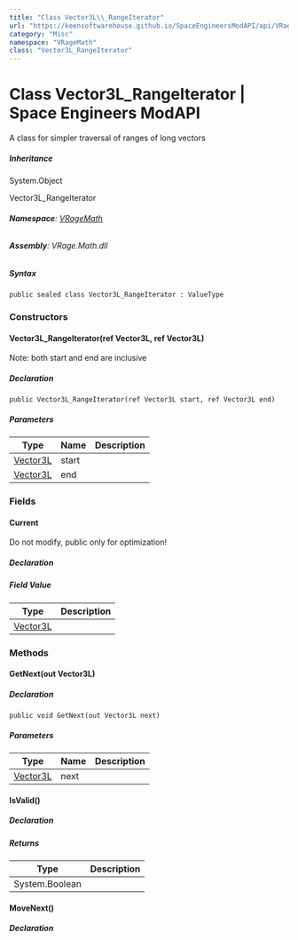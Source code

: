 ```yaml
---
title: "Class Vector3L\\_RangeIterator"
url: "https://keensoftwarehouse.github.io/SpaceEngineersModAPI/api/VRageMath.Vector3L_RangeIterator.html"
category: "Misc"
namespace: "VRageMath"
class: "Vector3L_RangeIterator"
---
```


# Class Vector3L\_RangeIterator | Space Engineers ModAPI

A class for simpler traversal of ranges of long vectors

##### Inheritance

System.Object

Vector3L\_RangeIterator

###### **Namespace**: [VRageMath](https://keensoftwarehouse.github.io/SpaceEngineersModAPI/api/VRageMath.html)

###### **Assembly**: VRage.Math.dll

##### Syntax

```
public sealed class Vector3L_RangeIterator : ValueType
```

### Constructors

#### Vector3L\_RangeIterator(ref Vector3L, ref Vector3L)

Note: both start and end are inclusive

##### Declaration

```
public Vector3L_RangeIterator(ref Vector3L start, ref Vector3L end)
```

##### Parameters

| Type | Name | Description |
| --- | --- | --- |
| [Vector3L](https://keensoftwarehouse.github.io/SpaceEngineersModAPI/api/VRageMath.Vector3L.html) | start |     |
| [Vector3L](https://keensoftwarehouse.github.io/SpaceEngineersModAPI/api/VRageMath.Vector3L.html) | end |     |

### Fields

#### Current

Do not modify, public only for optimization!

##### Declaration

##### Field Value

| Type | Description |
| --- | --- |
| [Vector3L](https://keensoftwarehouse.github.io/SpaceEngineersModAPI/api/VRageMath.Vector3L.html) |     |

### Methods

#### GetNext(out Vector3L)

##### Declaration

```
public void GetNext(out Vector3L next)
```

##### Parameters

| Type | Name | Description |
| --- | --- | --- |
| [Vector3L](https://keensoftwarehouse.github.io/SpaceEngineersModAPI/api/VRageMath.Vector3L.html) | next |     |

#### IsValid()

##### Declaration

##### Returns

| Type | Description |
| --- | --- |
| System.Boolean |     |

#### MoveNext()

##### Declaration